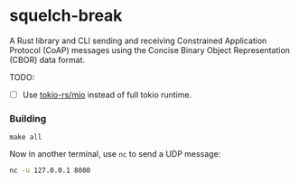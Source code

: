 # squelch-break
A Rust library and CLI sending and receiving Constrained Application Protocol (CoAP) 
messages using the Concise Binary Object Representation (CBOR) data format.

TODO: 
- [ ] Use [tokio-rs/mio](https://github.com/tokio-rs/mio) instead of full tokio runtime. 

### Building
`make all`

Now in another terminal, use `nc` to send a UDP message:
```bash
nc -u 127.0.0.1 8080
```
